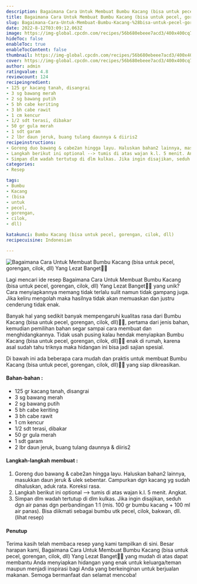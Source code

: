 ```yaml
---
description: Bagaimana Cara Untuk Membuat Bumbu Kacang (bisa untuk pecel, gorengan, cilok, dll) Yang Lezat Banget"
title: Bagaimana Cara Untuk Membuat Bumbu Kacang (bisa untuk pecel, gorengan, cilok, dll) Yang Lezat Banget
slug: Bagaimana-Cara-Untuk-Membuat-Bumbu-Kacang-%28bisa-untuk-pecel-gorengan-cilok-dll%29-Yang-Lezat-Banget
date: 2022-8-12T03:09:12.063Z
image: https://img-global.cpcdn.com/recipes/56b680ebeee7acd3/400x400cq70/photo.jpg
hideToc: false
enableToc: true
enableTocContent: false
thumbnail: https://img-global.cpcdn.com/recipes/56b680ebeee7acd3/400x400cq70/photo.jpg
cover: https://img-global.cpcdn.com/recipes/56b680ebeee7acd3/400x400cq70/photo.jpg
author: admin
ratingvalue: 4.8
reviewcount: 124
recipeingredient:
- 125 gr kacang tanah, disangrai
- 3 sg bawang merah
- 2 sg bawang putih
- 5 bh cabe keriting
- 3 bh cabe rawit
- 1 cm kencur
- 1/2 sdt terasi, dibakar
- 50 gr gula merah
- 1 sdt garam
- 2 lbr daun jeruk, buang tulang daunnya & diiris2
recipeinstructions:
- Goreng duo bawang & cabe2an hingga layu. Haluskan bahan2 lainnya, masukkan daun jeruk & ulek sebentar. Campurkan dgn kacang yg sudah dihaluskan, aduk rata. Koreksi rasa.
- Langkah berikut ini optional --> tumis di atas wajan k.l. 5 menit. Angkat.
- Simpan dlm wadah tertutup di dlm kulkas. Jika ingin disajikan, seduh dgn air panas dgn perbandingan 1:1 (mis. 100 gr bumbu kacang + 100 ml air panas). Bisa diikmati sebagai bumbu utk pecel, cilok, bakwan, dll. (lihat resep)
categories:
- Resep

tags:
- Bumbu
- Kacang
- (bisa
- untuk
- pecel,
- gorengan,
- cilok,
- dll)

katakunci: Bumbu Kacang (bisa untuk pecel, gorengan, cilok, dll)
recipecuisine: Indonesian

---
```


![Bagaimana Cara Untuk Membuat Bumbu Kacang (bisa untuk pecel, gorengan, cilok, dll) Yang Lezat Banget👩‍🍳](https://img-global.cpcdn.com/recipes/56b680ebeee7acd3/400x400cq70/photo.jpg)

Lagi mencari ide resep Bagaimana Cara Untuk Membuat Bumbu Kacang (bisa untuk pecel, gorengan, cilok, dll) Yang Lezat Banget👩‍🍳 yang unik? Cara menyiapkannya memang tidak terlalu sulit namun tidak gampang juga. Jika keliru mengolah maka hasilnya tidak akan memuaskan dan justru cenderung tidak enak.

Banyak hal yang sedikit banyak mempengaruhi kualitas rasa dari Bumbu Kacang (bisa untuk pecel, gorengan, cilok, dll)👩‍🍳, pertama dari jenis bahan, kemudian pemilihan bahan segar sampai cara membuat dan menghidangkannya. Tidak usah pusing kalau hendak menyiapkan Bumbu Kacang (bisa untuk pecel, gorengan, cilok, dll)👩‍🍳 enak di rumah, karena asal sudah tahu triknya maka hidangan ini bisa jadi sajian spesial.

Di bawah ini ada beberapa cara mudah dan praktis untuk membuat Bumbu Kacang (bisa untuk pecel, gorengan, cilok, dll)👩‍🍳 yang siap dikreasikan.

<!--inarticleads1-->

#### Bahan-bahan :

- 125 gr kacang tanah, disangrai
- 3 sg bawang merah
- 2 sg bawang putih
- 5 bh cabe keriting
- 3 bh cabe rawit
- 1 cm kencur
- 1/2 sdt terasi, dibakar
- 50 gr gula merah
- 1 sdt garam
- 2 lbr daun jeruk, buang tulang daunnya & diiris2

<!--inarticleads2-->

#### Langkah-langkah membuat :

1. Goreng duo bawang & cabe2an hingga layu. Haluskan bahan2 lainnya, masukkan daun jeruk & ulek sebentar. Campurkan dgn kacang yg sudah dihaluskan, aduk rata. Koreksi rasa.
1. Langkah berikut ini optional --> tumis di atas wajan k.l. 5 menit. Angkat.
1. Simpan dlm wadah tertutup di dlm kulkas. Jika ingin disajikan, seduh dgn air panas dgn perbandingan 1:1 (mis. 100 gr bumbu kacang + 100 ml air panas). Bisa diikmati sebagai bumbu utk pecel, cilok, bakwan, dll. (lihat resep)

#### Penutup

Terima kasih telah membaca resep yang kami tampilkan di sini. Besar harapan kami, Bagaimana Cara Untuk Membuat Bumbu Kacang (bisa untuk pecel, gorengan, cilok, dll) Yang Lezat Banget👩‍🍳 yang mudah di atas dapat membantu Anda menyiapkan hidangan yang enak untuk keluarga/teman maupun menjadi inspirasi bagi Anda yang berkeinginan untuk berjualan makanan. Semoga bermanfaat dan selamat mencoba!
